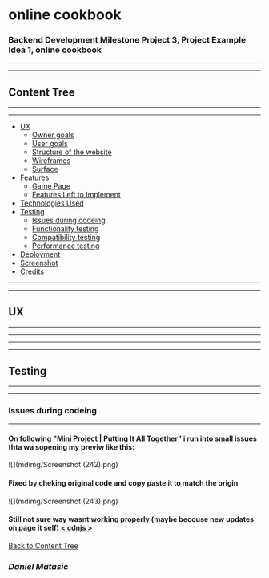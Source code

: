 # **online cookbook** 

### Backend Development Milestone Project 3, Project Example Idea 1, online cookbook

---
---
## **Content Tree**
---
---

- [UX](#ux)
    - [Owner goals](#owner-goals)
    - [User goals](#user-goals)
    - [Structure of the website](#structure-of-the-website)
    - [Wireframes](#wireframes)
    - [Surface](#surface)
- [Features](#features)
  - [Game Page](#game-page)
  - [Features Left to Implement](#features-left-to-implement)
- [Technologies Used](#technologies-used)
- [Testing](#testing)
    - [Issues during codeing](#issues-during-coding)
    - [Functionality testing](#functionality-testing)
    - [Compatibility testing](#compatibility-testing)
    - [Performance testing](#performance-testing)
- [Deployment](#deployment)
- [Screenshot](#screenshot)
- [Credits](#credits)
---
---
## UX
---
---

---
---
## Testing
---
---
### Issues during codeing
---
#### On following "Mini Project | Putting It All Together" i run into small issues thta wa sopening my previw like this:
   ![](mdimg/Screenshot (242).png)
   #### Fixed by cheking original code and copy paste it to match the origin
   ![](mdimg/Screenshot (243).png)
   #### **Still not sure way wasnt working properly (maybe becouse new updates on page it self) [< cdnjs >](https://cdnjs.com/libraries/font-awesome)**

[Back to Content Tree](#content-tree)
### *Daniel Matasic*
